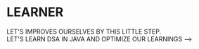 # LEARNER
LET'S IMPROVES OURSELVES BY THIS LITTLE STEP.
<br>
LET'S LEARN DSA IN JAVA AND OPTIMIZE OUR LEARNINGS -->
